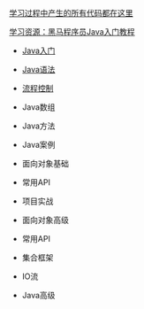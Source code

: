 [学习过程中产生的所有代码都在这里](https://github.com/D5error/java)

[学习资源：黑马程序员Java入门教程](https://www.bilibili.com/read/cv9965357/?spm_id_from=333.999.0.0)

- [Java入门](md/Java基础/Java入门.md)

- [Java语法](md/Java基础/Java语法.md)

- [流程控制](md/Java基础/流程控制.md)

- Java数组

- Java方法

- Java案例
- 面向对象基础
- 常用API
- 项目实战
- 面向对象高级
- 常用API
- 集合框架
- IO流
- Java高级
